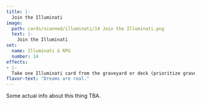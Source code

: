 ```yaml
---
title: |-
  Join the Illuminati
image: 
  path: cards/scanned/illuminati/14 Join the Illuminati.png
  text: |-
    Join the Illuminati
set:
  name: Illuminati & RPG
  number: 14
effects: 
- |-
  Take one Illuminati card from the graveyard or deck (prioritize graveyard) and add it to your hand
flavor-text: "Dreams are real."
---
```

Some actual info about this thing TBA.

